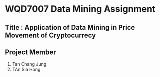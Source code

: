 # WQD7007 Data Mining Assignment
## Title : Application of Data Mining in Price Movement of Cryptocurrecy

## Project Member
1) Tan Chang Jung
2) TAn Sia Hong
